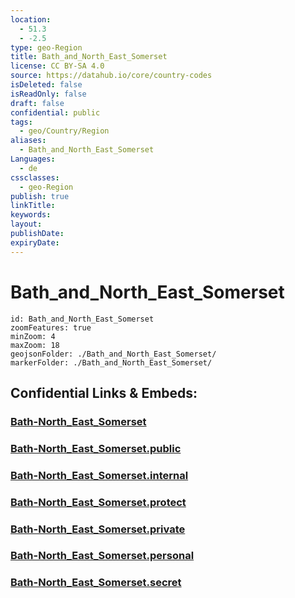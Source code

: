 ```yaml
---
location:
  - 51.3
  - -2.5
type: geo-Region
title: Bath_and_North_East_Somerset
license: CC BY-SA 4.0
source: https://datahub.io/core/country-codes
isDeleted: false
isReadOnly: false
draft: false
confidential: public
tags:
  - geo/Country/Region
aliases:
  - Bath_and_North_East_Somerset
Languages:
  - de
cssclasses:
  - geo-Region
publish: true
linkTitle:
keywords:
layout:
publishDate:
expiryDate:
---
```


# Bath_and_North_East_Somerset

```leaflet
id: Bath_and_North_East_Somerset
zoomFeatures: true 
minZoom: 4 
maxZoom: 18
geojsonFolder: ./Bath_and_North_East_Somerset/
markerFolder: ./Bath_and_North_East_Somerset/
```


## Confidential Links & Embeds: 

### [Bath-North_East_Somerset](/_Standards/Earth/Continent/Europe/Europe~North/UK/England/Regions~England/South_West_England/Bath-North_East_Somerset.md) 

### [Bath-North_East_Somerset.public](/_public/Earth/Continent/Europe/Europe~North/UK/England/Regions~England/South_West_England/Bath-North_East_Somerset.public.md) 

### [Bath-North_East_Somerset.internal](/_internal/Earth/Continent/Europe/Europe~North/UK/England/Regions~England/South_West_England/Bath-North_East_Somerset.internal.md) 

### [Bath-North_East_Somerset.protect](/_protect/Earth/Continent/Europe/Europe~North/UK/England/Regions~England/South_West_England/Bath-North_East_Somerset.protect.md) 

### [Bath-North_East_Somerset.private](/_private/Earth/Continent/Europe/Europe~North/UK/England/Regions~England/South_West_England/Bath-North_East_Somerset.private.md) 

### [Bath-North_East_Somerset.personal](/_personal/Earth/Continent/Europe/Europe~North/UK/England/Regions~England/South_West_England/Bath-North_East_Somerset.personal.md) 

### [Bath-North_East_Somerset.secret](/_secret/Earth/Continent/Europe/Europe~North/UK/England/Regions~England/South_West_England/Bath-North_East_Somerset.secret.md)

